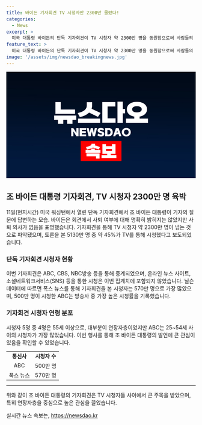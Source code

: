 ```yaml
---
title: 바이든 기자회견 TV 시청자만 2300만 몰렸다!
categories:
  - News
excerpt: >
  미국 대통령 바이든의 단독 기자회견이 TV 시청자 약 2300만 명을 동원함으로써 사람들의 이목을 끌었습니다. 바이든은 사퇴 의사가 없음을 밝히며 논란 속에서 자신을 굳건히 지키고 있다는 인상을 주었습니다. 이는 올해 가장 많이 시청된 TV 방송 중 하나로, 또한 오스카 시상식보다 더 많은 시청자를 기록하며 주목받았습니다. 또한 시청자 대부분은 55세 이상이었지만, ABC 방송사는 25~54세 시청자를 많이 보유하고 있었습니다. (150자)
feature_text: >
  미국 대통령 바이든의 단독 기자회견이 TV 시청자 약 2300만 명을 동원함으로써 사람들의 이목을 끌었습니다. 바이든은 사퇴 의사가 없음을 밝히며 논란 속에서 자신을 굳건히 지키고 있다는 인상을 주었습니다. 이는 올해 가장 많이 시청된 TV 방송 중 하나로, 또한 오스카 시상식보다 더 많은 시청자를 기록하며 주목받았습니다. 또한 시청자 대부분은 55세 이상이었지만, ABC 방송사는 25~54세 시청자를 많이 보유하고 있었습니다. (150자)
image: '/assets/img/newsdao_breakingnews.jpg'
---
```


<p><img src="/assets/img/newsdao_breakingnews.jpg" alt="bookingtag 속보" /></p>

<h2 data-ke-size="size26">조 바이든 대통령 기자회견, TV 시청자 2300만 명 육박</h2>

<p data-ke-size="size16">11일(현지시간) 미국 워싱턴에서 열린 단독 기자회견에서 조 바이든 대통령이 기자의 질문에 답변하는 모습. 바이든은 회견에서 사퇴 여부에 대해 명확히 밝히지는 않았지만 사퇴 의사가 없음을 표명했습니다. 기자회견을 통해 TV 시청자 약 2300만 명이 넘는 것으로 파악됐으며, 토론을 본 5130만 명 중 약 45%가 TV를 통해 시청했다고 보도되었습니다.</p>

<h3>단독 기자회견 시청자 현황</h3>

<p data-ke-size="size16">이번 기자회견은 ABC, CBS, NBC방송 등을 통해 중계되었으며, 온라인 뉴스 사이트, 소셜네트워크서비스(SNS) 등을 통한 시청은 이번 집계치에 포함되지 않았습니다. 닐슨 데이터에 따르면 폭스 뉴스를 통해 기자회견을 본 시청자는 570만 명으로 가장 많았으며, 500만 명이 시청한 ABC는 방송사 중 가장 높은 시청률을 기록했습니다.</p>

<h3>기자회견 시청자 연령 분포</h3>

<p data-ke-size="size16">시청자 5명 중 4명은 55세 이상으로, 대부분이 연장자층이었지만 ABC는 25~54세 사이의 시청자가 가장 많았습니다. 이번 행사를 통해 조 바이든 대통령의 발언에 큰 관심이 있음을 확인할 수 있었습니다.</p>

<table>
  <tr>
    <td style="text-align: center; height: 17px;"><b>통신사</b></td>
    <td style="text-align: center; height: 17px;"><b>시청자 수</b></td>
  </tr>
  <tr>
    <td style="text-align: center; height: 17px;">ABC</td>
    <td style="text-align: center; height: 17px;">500만 명</td>
  </tr>
  <tr>
    <td style="text-align: center; height: 17px;">폭스 뉴스</td>
    <td style="text-align: center; height: 17px;">570만 명</td>
  </tr>
</table>

<hr>

<p data-ke-size="size16">위와 같이 조 바이든 대통령의 기자회견은 TV 시청자들 사이에서 큰 주목을 받았으며, 특히 연장자층을 중심으로 높은 관심을 끌었습니다.</p>
실시간 뉴스 속보는, <a href="https://newsdao.kr" rel="dofollow">https://newsdao.kr</a>


